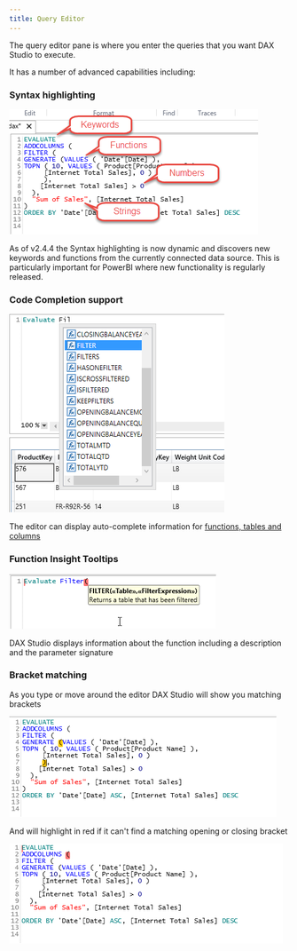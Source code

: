 ```yaml
---
title: Query Editor
---
```

The query editor pane is where you enter the queries that you want DAX Studio to execute.

It has a number of advanced capabilities including:
### Syntax highlighting
![](Query-Editor_SyntaxHighlighting.png)

As of v2.4.4 the Syntax highlighting is now dynamic and discovers new keywords and functions from the currently connected data source. This is particularly important for PowerBI where new functionality is regularly released.

### Code Completion support
![](Query-Editor_Intellisense.png)

The editor can display auto-complete information for [functions, tables and columns](../intellisense-support)

### Function Insight Tooltips
![](Query-Editor_FunctionTooltips.png)

DAX Studio displays information about the function including a description and the parameter signature

### Bracket matching
As you type or move around the editor DAX Studio will show you matching brackets

![](Query-Editor_BracketMatching.png)

And will highlight in red if it can't find a matching opening or closing bracket

![](Query-Editor_MismatchedBrackets.png)

